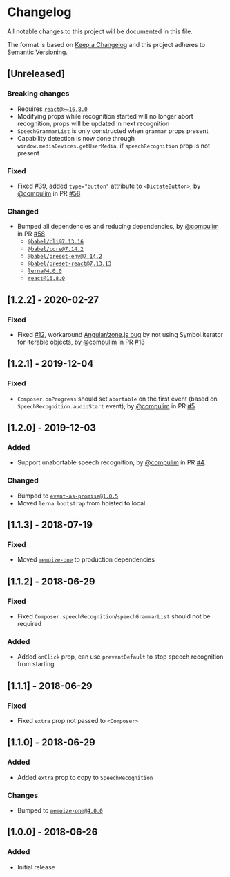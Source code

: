 # Changelog

All notable changes to this project will be documented in this file.

The format is based on [Keep a Changelog](http://keepachangelog.com/en/1.0.0/)
and this project adheres to [Semantic Versioning](http://semver.org/spec/v2.0.0.html).

## [Unreleased]

### Breaking changes

- Requires [`react@>=16.8.0`](https://npmjs.com/package/react)
- Modifying props while recognition started will no longer abort recognition, props will be updated in next recognition
- `SpeechGrammarList` is only constructed when `grammar` props present
- Capability detection is now done through `window.mediaDevices.getUserMedia`, if `speechRecognition` prop is not present

### Fixed

- Fixed [#39](https://github.com/compulim/react-dictate-button/issues/39), added `type="button"` attribute to `<DictateButton>`, by [@compulim](https://github.com/compulim) in PR [#58](https://github.com/compulim/react-dictate-button/pull/58)

### Changed

- Bumped all dependencies and reducing dependencies, by [@compulim](https://github.com/compulim) in PR [#58](https://github.com/compulim/react-dictate-button/pull/58)
  - [`@babel/cli@7.13.16`](https://npmjs.com/package/@babel/cli)
  - [`@babel/core@7.14.2`](https://npmjs.com/package/@babel/core)
  - [`@babel/preset-env@7.14.2`](https://npmjs.com/package/@babel/preset-env)
  - [`@babel/preset-react@7.13.13`](https://npmjs.com/package/@babel/preset-react)
  - [`lerna@4.0.0`](https://npmjs.com/package/lerna)
  - [`react@16.8.0`](https://npmjs.com/package/react)

## [1.2.2] - 2020-02-27

### Fixed

- Fixed [#12](https://github.com/compulim/react-dictate-button/issues/12), workaround [Angular/zone.js bug](https://github.com/angular/angular/issues/31750) by not using Symbol.iterator for iterable objects, by [@compulim](https://github.com/compulim) in PR [#13](https://github.com/compulim/react-dictate-button/pull/13)

## [1.2.1] - 2019-12-04

### Fixed

- `Composer.onProgress` should set `abortable` on the first event (based on `SpeechRecognition.audioStart` event), by [@compulim](https://github.com/compulim) in PR [#5](https://github.com/compulim/react-dictate-button/pull/5)

## [1.2.0] - 2019-12-03

### Added

- Support unabortable speech recognition, by [@compulim](https://github.com/compulim) in PR [#4](https://github.com/compulim/react-dictate-button/pull/4).

### Changed

- Bumped to [`event-as-promise@1.0.5`](https://npmjs.com/package/event-as-promise/v/1.0.5)
- Moved `lerna bootstrap` from hoisted to local

## [1.1.3] - 2018-07-19

### Fixed

- Moved [`memoize-one`](https://npmjs.com/package/memoize-one) to production dependencies

## [1.1.2] - 2018-06-29

### Fixed

- Fixed `Composer.speechRecognition`/`speechGrammarList` should not be required

### Added

- Added `onClick` prop, can use `preventDefault` to stop speech recognition from starting

## [1.1.1] - 2018-06-29

### Fixed

- Fixed `extra` prop not passed to `<Composer>`

## [1.1.0] - 2018-06-29

### Added

- Added `extra` prop to copy to `SpeechRecognition`

### Changes

- Bumped to [`memoize-one@4.0.0`](https://npmjs.com/package/memoize-one/v/4.0.0)

## [1.0.0] - 2018-06-26

### Added

- Initial release
